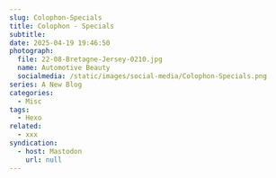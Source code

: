 ```yaml
---
slug: Colophon-Specials
title: Colophon - Specials
subtitle:
date: 2025-04-19 19:46:50
photograph:
  file: 22-08-Bretagne-Jersey-0210.jpg
  name: Automotive Beauty
  socialmedia: /static/images/social-media/Colophon-Specials.png
series: A New Blog
categories:
  - Misc
tags:
  - Hexo
related:
  - xxx
syndication:
  - host: Mastodon
    url: null
---
```



<!-- more -->
